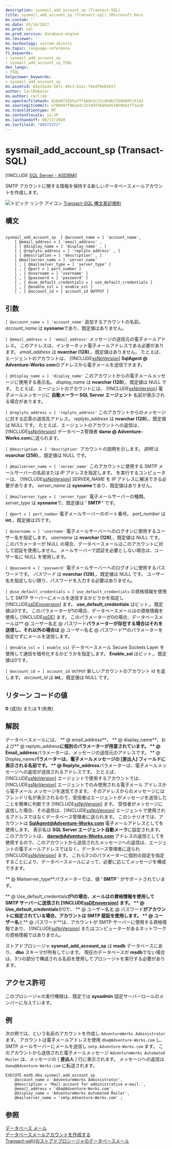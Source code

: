 ```yaml
---
description: sysmail_add_account_sp (Transact-SQL)
title: sysmail_add_account_sp (Transact-sql) |Microsoft Docs
ms.custom: ''
ms.date: 03/14/2017
ms.prod: sql
ms.prod_service: database-engine
ms.reviewer: ''
ms.technology: system-objects
ms.topic: language-reference
f1_keywords:
- sysmail_add_account_sp
- sysmail_add_account_sp_TSQL
dev_langs:
- TSQL
helpviewer_keywords:
- sysmail_add_account_sp
ms.assetid: 65e15e2e-107c-49c3-b12c-f4edf0eb1617
author: CarlRabeler
ms.author: carlrab
ms.openlocfilehash: 810e0f32b5a77fa60e2c32c4b9b7259d60fc51d3
ms.sourcegitcommit: e700497f962e4c2274df16d9e651059b42ff1a10
ms.translationtype: MT
ms.contentlocale: ja-JP
ms.lasthandoff: 08/17/2020
ms.locfileid: "88473373"
---
```

# <a name="sysmail_add_account_sp-transact-sql"></a>sysmail_add_account_sp (Transact-SQL)
[!INCLUDE [SQL Server - ASDBMI](../../includes/applies-to-version/sql-asdbmi.md)]

  SMTP アカウントに関する情報を保持する新しいデータベースメールアカウントを作成します。  
  
 ![トピック リンク アイコン](../../database-engine/configure-windows/media/topic-link.gif "トピック リンク アイコン") [Transact-SQL 構文表記規則](../../t-sql/language-elements/transact-sql-syntax-conventions-transact-sql.md)  
  
## <a name="syntax"></a>構文  
  
```  
  
sysmail_add_account_sp  [ @account_name = ] 'account_name',  
    [ @email_address = ] 'email_address' ,  
    [ [ @display_name = ] 'display_name' , ]  
    [ [ @replyto_address = ] 'replyto_address' , ]  
    [ [ @description = ] 'description' , ]  
    [ @mailserver_name = ] 'server_name'   
    [ , [ @mailserver_type = ] 'server_type' ]  
    [ , [ @port = ] port_number ]  
    [ , [ @username = ] 'username' ]  
    [ , [ @password = ] 'password' ]  
    [ , [ @use_default_credentials = ] use_default_credentials ]  
    [ , [ @enable_ssl = ] enable_ssl ]  
    [ , [ @account_id = ] account_id OUTPUT ]  
```  
  
## <a name="arguments"></a>引数  
`[ @account_name = ] 'account_name'` 追加するアカウントの名前。 *account_name* は **sysname**であり、既定値はありません。  
  
`[ @email_address = ] 'email_address'` メッセージの送信元の電子メールアドレス。 このアドレスは、インターネット電子メールアドレスである必要があります。 *email_address* は **nvarchar (128)**,、既定値はありません。 たとえば、エージェントのアカウントは、 [!INCLUDE[ssNoVersion](../../includes/ssnoversion-md.md)] **SqlAgent \@ Adventure-Works.com**のアドレスから電子メールを送信できます。  
  
`[ @display_name = ] 'display_name'` このアカウントからの電子メールメッセージに使用する表示名。 *display_name* は **nvarchar (128)**,、既定値は NULL です。 たとえば、エージェントのアカウントには、 [!INCLUDE[ssNoVersion](../../includes/ssnoversion-md.md)] 電子メールメッセージに **自動メーラー SQL Server エージェント** 名前が表示される場合があります。  
  
`[ @replyto_address = ] 'replyto_address'` このアカウントからのメッセージに対する応答の送信先アドレス。 *replyto_address* は **nvarchar (128)**,、既定値は NULL です。 たとえば、エージェントのアカウントへの返信は、 [!INCLUDE[ssNoVersion](../../includes/ssnoversion-md.md)] データベース管理者 **danw \@ Adventure-Works.com**に送られます。  
  
`[ @description = ] 'description'` アカウントの説明を示します。 *説明* は **nvarchar (256)**,、既定値は NULL です。  
  
`[ @mailserver_name = ] 'server_name'` このアカウントに使用する SMTP メールサーバーの名前または IP アドレスを指定します。 を実行するコンピューターは、 [!INCLUDE[ssNoVersion](../../includes/ssnoversion-md.md)] *SERVER_NAME* を IP アドレスに解決できる必要があります。 *server_name* は **sysname**であり、既定値はありません。  
  
`[ @mailserver_type = ] 'server_type'` 電子メールサーバーの種類。 *server_type* は **sysname**で、既定値は **' SMTP '** です。  
  
`[ @port = ] port_number` 電子メールサーバーのポート番号。 *port_number* は **int**,、既定値は25です。  
  
`[ @username = ] 'username'` 電子メールサーバーへのログオンに使用するユーザー名を指定します。 *username* は **nvarchar (128)**,、既定値は NULL です。 このパラメーターが NULL の場合、データベースメールはこのアカウントに対して認証を使用しません。 メールサーバーで認証を必要としない場合は、ユーザー名に NULL を使用します。  
  
`[ @password = ] 'password'` 電子メールサーバーへのログオンに使用するパスワードです。 *パスワード* は **nvarchar (128)**,、既定値は NULL です。 ユーザー名を指定しない限り、パスワードを入力する必要はありません。  
  
`[ @use_default_credentials = ] use_default_credentials` の資格情報を使用して SMTP サーバーにメールを送信するかどうかを指定し [!INCLUDE[ssDEnoversion](../../includes/ssdenoversion-md.md)] ます。 **use_default_credentials** はビット,、既定値は0です。 このパラメーターが1の場合、データベースメールはの資格情報を使用し [!INCLUDE[ssDE](../../includes/ssde-md.md)] ます。 このパラメーターが0の場合、データベースメールは** \@ ユーザー名**と** \@ パスワード**パラメーターが存在する場合はそれを送信し、それ以外の場合は** \@ ユーザー名**と** \@ パスワード**のパラメーターを指定せずにメールを送信します。  
  
`[ @enable_ssl = ] enable_ssl` データベースメール Secure Sockets Layer を使用して通信を暗号化するかどうかを指定します。 **Enable_ssl** はビット,、既定値は0です。  
  
`[ @account_id = ] account_id OUTPUT` 新しいアカウントのアカウント id を返します。 *account_id* は **int**,、既定値は NULL です。  
  
## <a name="return-code-values"></a>リターン コードの値  
 **0** (成功) または **1** (失敗)  
  
## <a name="remarks"></a>解説  
 データベースメールには、 ** \@ email_address**、 ** \@ display_name**、および** \@ replyto_address**に個別のパラメーターが用意されています。 ** \@ Email_address**パラメーターは、メッセージの送信元のアドレスです。 ** \@ Display_name**パラメーターは、電子メールメッセージの [**差出人**] フィールドに表示される名前です。 ** \@ Replyto_address**パラメーターは、電子メールメッセージへの返信が送信されるアドレスです。 たとえば、[!INCLUDE[ssNoVersion](../../includes/ssnoversion-md.md)] エージェントで使用するアカウントでは、[!INCLUDE[ssNoVersion](../../includes/ssnoversion-md.md)] エージェントでのみ使用される電子メール アドレスから電子メール メッセージを送信できます。 そのアドレスからのメッセージにはフレンドリ名が表示されるので、受信者はエージェントがメッセージを送信したことを簡単に判断でき [!INCLUDE[ssNoVersion](../../includes/ssnoversion-md.md)] ます。 受信者がメッセージに返信した場合、その返信は、[!INCLUDE[ssNoVersion](../../includes/ssnoversion-md.md)] エージェントで使用されるアドレスではなくデータベース管理者に送られます。 このシナリオでは、アカウントは **SqlAgent@Adventure-Works.com** 電子メールアドレスとしてを使用します。 表示名は **SQL Server エージェント自動メーラ**に設定されます。 このアカウントは、 **danw@Adventure-Works.com** アドレスの返信としてを使用するので、このアカウントから送信されたメッセージへの返信は、エージェントの電子メールアドレスではなく、データベース管理者に送られ [!INCLUDE[ssNoVersion](../../includes/ssnoversion-md.md)] ます。 これら3つのパラメーターに個別の設定を指定することにより、データベースメールによって、必要に応じてメッセージを構成できます。  
  
 ** \@ Mailserver_type**パラメーターでは、値 **' SMTP '** がサポートされています。  
  
 ** \@ Use_default_credentials**が1の場合、メールはの資格情報を使用して SMTP サーバーに送信され [!INCLUDE[ssDEnoversion](../../includes/ssdenoversion-md.md)] ます。 ** \@ Use_default_credentials**が0で、 ** \@ ユーザー名**と** \@ パスワード**がアカウントに指定されている場合、アカウントは SMTP 認証を使用します。 ** \@ ユーザー名**と** \@ パスワード**は、アカウントが SMTP サーバーに使用する資格情報であり、 [!INCLUDE[ssNoVersion](../../includes/ssnoversion-md.md)] またはコンピューターがあるネットワークの資格情報ではありません。  
  
 ストアドプロシージャ **sysmail_add_account_sp** は **msdb** データベースにあり、 **dbo** スキーマが所有しています。 現在のデータベースが **msdb**でない場合は、3つの部分で構成される名前を使用してプロシージャを実行する必要があります。  
  
## <a name="permissions"></a>アクセス許可  
 このプロシージャの実行権限は、既定では **sysadmin** 固定サーバーロールのメンバーに与えています。  
  
## <a name="examples"></a>例  
 次の例では、という名前のアカウントを作成し `AdventureWorks Administrator` ます。 アカウントは電子メールアドレスを使用 `dba@Adventure-Works.com` し、SMTP メールサーバーにメールを送信し `smtp.Adventure-Works.com` ます。 このアカウントから送信された電子メールメッセージ `AdventureWorks Automated Mailer` は、メッセージの [ **差出人** ] 行に表示されます。 メッセージへの返信は `danw@Adventure-Works.com` に転送されます。  
  
```  
EXECUTE msdb.dbo.sysmail_add_account_sp  
    @account_name = 'AdventureWorks Administrator',  
    @description = 'Mail account for administrative e-mail.',  
    @email_address = 'dba@Adventure-Works.com',  
    @display_name = 'AdventureWorks Automated Mailer',  
    @mailserver_name = 'smtp.Adventure-Works.com' ;  
```  
  
## <a name="see-also"></a>参照  
 [データベース メール](../../relational-databases/database-mail/database-mail.md)   
 [データベースメールアカウントを作成する](../../relational-databases/database-mail/create-a-database-mail-account.md)   
 [Transact-sql&#41;&#40;のストアドプロシージャのデータベースメール ](../../relational-databases/system-stored-procedures/database-mail-stored-procedures-transact-sql.md)  
  
  
